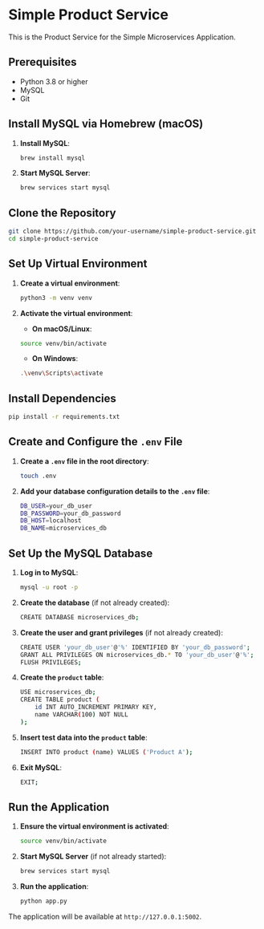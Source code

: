 # Simple Product Service

This is the Product Service for the Simple Microservices Application.

## Prerequisites

- Python 3.8 or higher
- MySQL
- Git

## Install MySQL via Homebrew (macOS)

1. **Install MySQL**:
    ```bash
    brew install mysql
    ```

2. **Start MySQL Server**:
    ```bash
    brew services start mysql
    ```

## Clone the Repository

```bash
git clone https://github.com/your-username/simple-product-service.git
cd simple-product-service
```

## Set Up Virtual Environment

1. **Create a virtual environment**:
    ```bash
    python3 -m venv venv
    ```

2. **Activate the virtual environment**:
    - **On macOS/Linux**:
    ```bash
    source venv/bin/activate
    ```
    - **On Windows**:
    ```bash
    .\venv\Scripts\activate
    ```

## Install Dependencies

```bash
pip install -r requirements.txt
```

## Create and Configure the `.env` File

1. **Create a `.env` file in the root directory**:
    ```bash
    touch .env
    ```

2. **Add your database configuration details to the `.env` file**:
    ```bash
    DB_USER=your_db_user
    DB_PASSWORD=your_db_password
    DB_HOST=localhost
    DB_NAME=microservices_db
    ```

## Set Up the MySQL Database

1. **Log in to MySQL**:
    ```bash
    mysql -u root -p
    ```

2. **Create the database** (if not already created):
    ```bash
    CREATE DATABASE microservices_db;
    ```

3. **Create the user and grant privileges** (if not already created):
    ```bash
    CREATE USER 'your_db_user'@'%' IDENTIFIED BY 'your_db_password';
    GRANT ALL PRIVILEGES ON microservices_db.* TO 'your_db_user'@'%';
    FLUSH PRIVILEGES;
    ```

4. **Create the `product` table**:
    ```bash
    USE microservices_db;
    CREATE TABLE product (
        id INT AUTO_INCREMENT PRIMARY KEY,
        name VARCHAR(100) NOT NULL
    );
    ```

5. **Insert test data into the `product` table**:
    ```bash
    INSERT INTO product (name) VALUES ('Product A');
    ```

6. **Exit MySQL**:
    ```bash
    EXIT;
    ```

## Run the Application

1. **Ensure the virtual environment is activated**:
    ```bash
    source venv/bin/activate
    ```

2. **Start MySQL Server** (if not already started):
    ```bash
    brew services start mysql
    ```

3. **Run the application**:
    ```bash
    python app.py
    ```

The application will be available at ```http://127.0.0.1:5002```.
